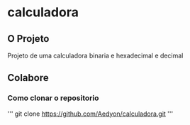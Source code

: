 # calculadora

## O Projeto
Projeto de uma calculadora binaria e hexadecimal e decimal

## Colabore

### Como clonar o repositorio

'''
git  clone https://github.com/Aedyon/calculadora.git
'''